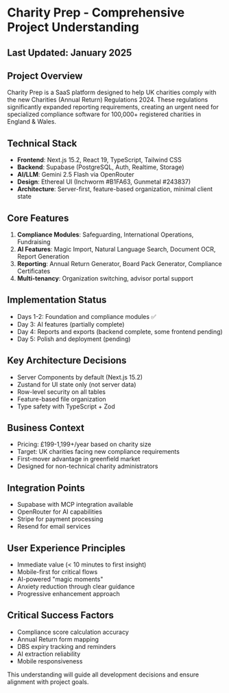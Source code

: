 # Charity Prep - Comprehensive Project Understanding

## Last Updated: January 2025

## Project Overview
Charity Prep is a SaaS platform designed to help UK charities comply with the new Charities (Annual Return) Regulations 2024. These regulations significantly expanded reporting requirements, creating an urgent need for specialized compliance software for 100,000+ registered charities in England & Wales.

## Technical Stack
- **Frontend**: Next.js 15.2, React 19, TypeScript, Tailwind CSS
- **Backend**: Supabase (PostgreSQL, Auth, Realtime, Storage)
- **AI/LLM**: Gemini 2.5 Flash via OpenRouter
- **Design**: Ethereal UI (Inchworm #B1FA63, Gunmetal #243837)
- **Architecture**: Server-first, feature-based organization, minimal client state

## Core Features
1. **Compliance Modules**: Safeguarding, International Operations, Fundraising
2. **AI Features**: Magic Import, Natural Language Search, Document OCR, Report Generation
3. **Reporting**: Annual Return Generator, Board Pack Generator, Compliance Certificates
4. **Multi-tenancy**: Organization switching, advisor portal support

## Implementation Status
- Days 1-2: Foundation and compliance modules ✅
- Day 3: AI features (partially complete)
- Day 4: Reports and exports (backend complete, some frontend pending)
- Day 5: Polish and deployment (pending)

## Key Architecture Decisions
- Server Components by default (Next.js 15.2)
- Zustand for UI state only (not server data)
- Row-level security on all tables
- Feature-based file organization
- Type safety with TypeScript + Zod

## Business Context
- Pricing: £199-1,199+/year based on charity size
- Target: UK charities facing new compliance requirements
- First-mover advantage in greenfield market
- Designed for non-technical charity administrators

## Integration Points
- Supabase with MCP integration available
- OpenRouter for AI capabilities
- Stripe for payment processing
- Resend for email services

## User Experience Principles
- Immediate value (< 10 minutes to first insight)
- Mobile-first for critical flows
- AI-powered "magic moments"
- Anxiety reduction through clear guidance
- Progressive enhancement approach

## Critical Success Factors
- Compliance score calculation accuracy
- Annual Return form mapping
- DBS expiry tracking and reminders
- AI extraction reliability
- Mobile responsiveness

This understanding will guide all development decisions and ensure alignment with project goals.